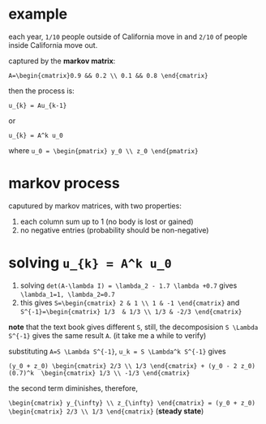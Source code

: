 # example

each year, `1/10` people outside of California move in and `2/10` of people inside California move out.

captured by the **markov matrix**:

`A=\begin{cmatrix}0.9 && 0.2 \\ 0.1 && 0.8 \end{cmatrix}`

then the process is:

`u_{k} = Au_{k-1}`

or 

`u_{k} = A^k u_0`

where `u_0 = \begin{pmatrix} y_0 \\ z_0 \end{pmatrix}`

# markov process

caputured by markov matrices, with two properties:

1. each column sum up to 1 (no body is lost or gained)
2. no negative entries (probability should be non-negative)


# solving `u_{k} = A^k u_0`

1. solving `det(A-\lambda I) = \lambda_2 - 1.7 \lambda +0.7` gives `\lambda_1=1, \lambda_2=0.7`
2. this gives `S=\begin{cmatrix} 2 & 1 \\ 1 & -1 \end{cmatrix}` and `S^{-1}=\begin{cmatrix} 1/3  & 1/3 \\ 1/3 & -2/3 \end{cmatrix}`

**note** that the text book gives different `S`, still, the decomposision `S \Lambda S^{-1}` gives the same result `A`. (it take me a while to verify)

substituting `A=S \Lambda S^{-1}`, `u_k = S \Lambda^k S^{-1}` gives

`(y_0 + z_0) \begin{cmatrix} 2/3 \\ 1/3 \end{cmatrix} + (y_0 - 2 z_0) (0.7)^k  \begin{cmatrix} 1/3 \\ -1/3 \end{cmatrix}` 

the second term diminishes, therefore, 

`\begin{cmatrix} y_{\infty} \\ z_{\infty} \end{cmatrix} = (y_0 + z_0) \begin{cmatrix} 2/3 \\ 1/3 \end{cmatrix}` (**steady state**)



